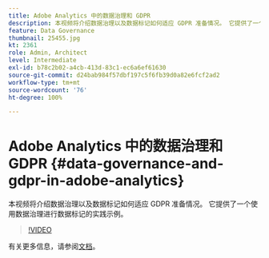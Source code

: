 ```yaml
---
title: Adobe Analytics 中的数据治理和 GDPR
description: 本视频将介绍数据治理以及数据标记如何适应 GDPR 准备情况。 它提供了一个使用数据治理进行数据标记的实践示例。
feature: Data Governance
thumbnail: 25455.jpg
kt: 2361
role: Admin, Architect
level: Intermediate
exl-id: b78c2b02-a4cb-413d-83c1-ec6a6ef61630
source-git-commit: d24bab984f57dbf197c5f6fb39d0a82e6fcf2ad2
workflow-type: tm+mt
source-wordcount: '76'
ht-degree: 100%

---
```


# Adobe Analytics 中的数据治理和 GDPR {#data-governance-and-gdpr-in-adobe-analytics}

本视频将介绍数据治理以及数据标记如何适应 GDPR 准备情况。 它提供了一个使用数据治理进行数据标记的实践示例。

>[!VIDEO](https://video.tv.adobe.com/v/40788/?quality=12&learn=on&captions=chi_hans)

有关更多信息，请参阅[文档](https://experienceleague.adobe.com/docs/analytics/admin/data-governance/an-gdpr-overview.html?lang=zh-Hans)。
